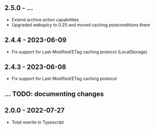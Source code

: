 ## 2.5.0 - ...

* Extend archive action capabilities
* Upgraded webspicy to 0.25 and moved caching postconditions there

## 2.4.4 - 2023-06-09

* Fix support for Last-Modified/ETag caching protocol (LocalStorage)

## 2.4.3 - 2023-06-08

* Fix support for Last-Modified/ETag caching protocol

## ... TODO: documenting changes

## 2.0.0 - 2022-07-27

* Total rewrite in Typescript

